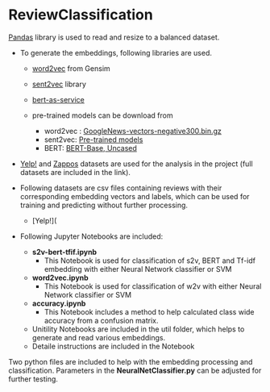# ReviewClassification

[Pandas](https://pandas.pydata.org/) library is used to read and resize to a balanced dataset.

* To generate the embeddings, following libraries are used.
  - [word2vec](https://radimrehurek.com/gensim/models/word2vec.html) from Gensim
  - [sent2vec](https://github.com/epfml/sent2vec) library
  - [bert-as-service](https://github.com/hanxiao/bert-as-service)
  
  - pre-trained models can be download from
    - word2vec : [GoogleNews-vectors-negative300.bin.gz](https://drive.google.com/file/d/0B7XkCwpI5KDYNlNUTTlSS21pQmM/edit)
    - sent2vec: [Pre-trained models](https://github.com/epfml/sent2vec#downloading-sent2vec-pre-trained-models)
    - BERT: [BERT-Base, Uncased](https://storage.googleapis.com/bert_models/2018_10_18/uncased_L-12_H-768_A-12.zip)

* [Yelp!](https://www.yelp.com/dataset/) and [Zappos](https://ppgweb.s3.us-east-1.amazonaws.com/share/reviews_shoes.tar.bz2) datasets are used for the analysis in the project (full datasets are included in the link).
* Following datasets are csv files containing reviews with their corresponding embedding vectors and labels, which can be used for training and predicting without further processing.
  - [Yelp!](

* Following Jupyter Notebooks are included:
  - <b>s2v-bert-tfif.ipynb</b>
    - This Notebook is used for classification of s2v, BERT and Tf-idf embedding with either Neural Network classifier or SVM
  - <b>word2vec.ipynb</b>
    - This Notebook is used for classification of w2v with either Neural Network classifier or SVM
  - <b>accuracy.ipynb</b>
    - This Notebook includes a method to help calculated class wide accuracy from a confusion matrix.
  - Unitility Notebooks are included in the util folder, which helps to generate and read various embeddings.
  - Detaile instructions are included in the Notebook
 
Two python files are included to help with the embedding processing and classification. Parameters in the <b>NeuralNetClassifier.py</b> can be adjusted for further testing.


